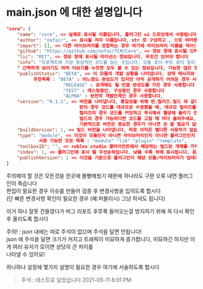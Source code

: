 # main.json 에 대한 설명입니다

```json
"core": {
    "name": "core", <= 실제로 표시될 이름입니다, 플러그인 ui 드로잉에서 사용됩니다
    "author": "nofair", <= 표시될 저자 이름입니다, str 로 구성하고 , 으로 여러명을 적어도 좋습니다
    "import": [], <= 다른 라이브러리를 포함하는 경우 여기에 라이브러리 이름을 적어(array) 불러올 수 있도록 만들어야 합니다
    "github": "https://github.com/nofairTCM/Core", <= 정보 창에 표시될 깃허브 링크입니다, 선택 사항이므로 비워두면 랜더되지 않습니다
    "lic": "MIT", <= 정보 창에 표시될 라이선스 정보입니다, 무조건 있어야 합니다 
    "info": "프로젝트에 가장 중심적인 코드를 담는 곳입니다, 모듈 로더-부트 로더 등이 포함됩니다",
    ^ 간략하게 보이기도 하며 더보기를 누르면 모두 볼 수 있는 정보입니다, 가능한 많은 정보를 제공하여 이 모듈이 무엇을 수행하는지 명시하세요
    "publishStatus": "BETA", <= 이 모듈의 개발 상황을 나타냅니다, 상태 메시지와 비슷한 계념입니다, 통일성을 위해서 아래의것을 쓰는걸 추천합니다
          추천목록 : "BETA" : 어느정도 완성도가 있지만 아직 공개하기 어려운 경우 사용합니다
                     "RELEASE" : 공개해도 될 만큼 완성도를 가진 경우 사용합니다
                     "TEST" : 테스팅중인. 구상중인 경우 사용합니다
                     "ALPHA" : 완전히 개발단계인 경우 사용합니다,
    "version": "0.1.1", <= 버전을 나타냅니다, 통일성을 위해 판.릴리즈.빌드 와 같이 나타냅니다
                           판의 경우 코드를 대규모로 수정했을 때, 대규모 릴리즈를 공개 할 때 올립니다
                           릴리즈의 경우 코드를 커밋하고 푸시해서 웹상에 올리기 전에 올립니다, 변경사항이 적은 경우 무시해도 됩니다
                           빌드의 경우 가능하다면 코드를 고칠 때 마다 올려주세요, 아니면 테스트 해서 성공 한 경우 올려주세요
                           기본적으로 버전은 중요한 경우가 아니면 손 쓸 필요가 없습니다, 표시만을 위해 사용합니다
    "buildVersion": 1, <= 빌드 버전을 나타냅니다, 따로 아직은 별다른 사용처가 없습니다, 이 필드는 비워도 좋습니다
    "type": "module", <= 이것이 모듈인지 아니면 라이브러리인지 아니면 플러그인인지 종류를 결정합니다, 기본적으로 module 을 사용하는것이 좋습니다
            사용 가능한 모든 목록 : "module" "lib" "plugin" "template",
    "toolboxID": "", <= roblox studio 클라이언트에서 해당하는 빌드된 개체를 가져오는 툴박스 id 입니다, game:GetObjects(toolboxID)[1] 를 이용해서 가져옵니다,
    "index": 1, <= 플러그인에 표시 될 우선순위입니다, 낮을 수록 위에 표시됩니다, 음수 역시 사용가능합니다
    "publishVersion": 1 <= 이것을 기준으로 플러그인이 해당 모듈/라이브러리가 업데이트가 필요한지 결정합니다, 툴박스 업데이트 후 올려야됩니다
}
```

주의해야 할 것은 모든것을 한곳에 몰빵해뒀기 때문에 하나라도 구문 오류 내면 플러그인이 죽습니다  
편집이 필요한 경우 이슈를 만들어 검증 후 변경사항을 입히도록 합시다  
(단 빠른 변경사항 확인이 필요한 경우 (예:퍼블리시) 그냥 하셔도 됩니다)  
  
이거 하나 잘못 건들였다가 버그 리포트 후루룩 들어오는걸 방지하기 위해 꼭 다시 확인 후 올리도록 합시다  

주의! : json 내에는 따로 주석이 없으며 주석을 달면 안됩니다!  
json 에 주석을 달면 크기가 커지고 트래픽이 미묘하게 증가합니다, 미묘하긴 하지만 이게 여러 유저가 모이면 상당히 큰 차이를  
나타낼 수 있어요!  

하나하나 설정에 몇가지 설명이 필요한 경우 여기에 서술하도록 합시다  

> 주석 :
>  테스트로 달았습니다
>  2021-05-11 8:01 PM
